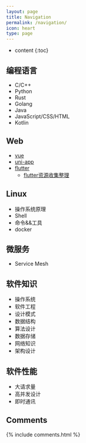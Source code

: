 ```yaml
---
layout: page
title: Navigation
permalink: /navigation/
icon: heart
type: page
---
```


* content
{:toc}

## 编程语言
- C/C++
- Python
- Rust
- Golang
- Java
- JavaScript/CSS/HTML
- Kotlin 

## Web
- [vue](https://cn.vuejs.org/)
- [uni-app](https://uniapp.dcloud.io/)
- [flutter](https://flutterchina.club/)
  - [flutter资源收集整理](https://qmsggg37.github.io/2019/07/21/flutter/)

## Linux
- 操作系统原理
- Shell
- 命令&&工具
- docker

## 微服务
- Service Mesh

## 软件知识
- 操作系统
- 软件工程
- 设计模式
- 数据结构
- 算法设计
- 数据存储
- 网络知识
- 架构设计

## 软件性能
- 大请求量
- 高并发设计
- 即时通讯

## Comments

{% include comments.html %}
